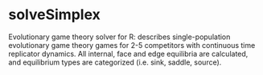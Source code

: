 # solveSimplex
Evolutionary game theory solver for R: describes single-population evolutionary game theory games for 2-5 competitors with continuous time replicator dynamics. All internal, face and edge equilibria are calculated, and equilibrium types are categorized (i.e. sink, saddle, source).
